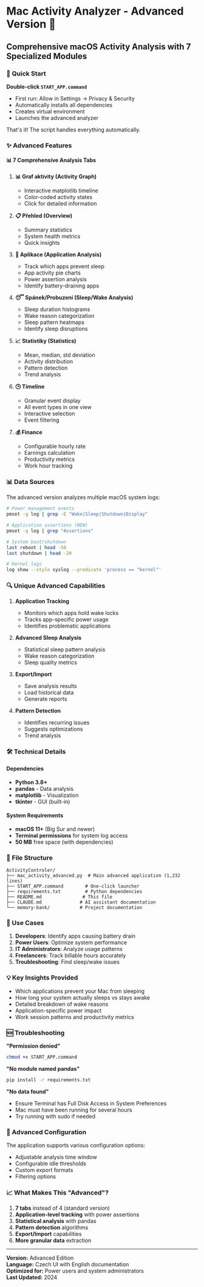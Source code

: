 # Mac Activity Analyzer - Advanced Version 🚀

## Comprehensive macOS Activity Analysis with 7 Specialized Modules

### 🎯 Quick Start

**Double-click `START_APP.command`**
- First run: Allow in Settings → Privacy & Security
- Automatically installs all dependencies
- Creates virtual environment
- Launches the advanced analyzer

That's it! The script handles everything automatically.

### ✨ Advanced Features

#### 📊 7 Comprehensive Analysis Tabs

1. **📊 Graf aktivity (Activity Graph)**
   - Interactive matplotlib timeline
   - Color-coded activity states
   - Click for detailed information

2. **📋 Přehled (Overview)**
   - Summary statistics
   - System health metrics
   - Quick insights

3. **📱 Aplikace (Application Analysis)** 
   - Track which apps prevent sleep
   - App activity pie charts
   - Power assertion analysis
   - Identify battery-draining apps

4. **😴 Spánek/Probuzení (Sleep/Wake Analysis)**
   - Sleep duration histograms
   - Wake reason categorization
   - Sleep pattern heatmaps
   - Identify sleep disruptions

5. **📈 Statistiky (Statistics)**
   - Mean, median, std deviation
   - Activity distribution
   - Pattern detection
   - Trend analysis

6. **🕒 Timeline**
   - Granular event display
   - All event types in one view
   - Interactive selection
   - Event filtering

7. **💰 Finance**
   - Configurable hourly rate
   - Earnings calculation
   - Productivity metrics
   - Work hour tracking

### 📊 Data Sources

The advanced version analyzes multiple macOS system logs:

```bash
# Power management events
pmset -g log | grep -E "Wake|Sleep|Shutdown|Display"

# Application assertions (NEW)
pmset -g log | grep "Assertions"

# System boot/shutdown
last reboot | head -50
last shutdown | head -20

# Kernel logs
log show --style syslog --predicate 'process == "kernel"'
```

### 🔍 Unique Advanced Capabilities

1. **Application Tracking**
   - Monitors which apps hold wake locks
   - Tracks app-specific power usage
   - Identifies problematic applications

2. **Advanced Sleep Analysis**
   - Statistical sleep pattern analysis
   - Wake reason categorization
   - Sleep quality metrics

3. **Export/Import**
   - Save analysis results
   - Load historical data
   - Generate reports

4. **Pattern Detection**
   - Identifies recurring issues
   - Suggests optimizations
   - Trend analysis

### 🛠️ Technical Details

#### Dependencies
- **Python 3.8+**
- **pandas** - Data analysis
- **matplotlib** - Visualization
- **tkinter** - GUI (built-in)

#### System Requirements
- **macOS 11+** (Big Sur and newer)
- **Terminal permissions** for system log access
- **50 MB** free space (with dependencies)

### 📁 File Structure

```
ActivityControler/
├── mac_activity_advanced.py  # Main advanced application (1,232 lines)
├── START_APP.command        # One-click launcher
├── requirements.txt         # Python dependencies
├── README.md               # This file
├── CLAUDE.md              # AI assistant documentation
└── memory-bank/           # Project documentation
```

### 🎯 Use Cases

1. **Developers**: Identify apps causing battery drain
2. **Power Users**: Optimize system performance
3. **IT Administrators**: Analyze usage patterns
4. **Freelancers**: Track billable hours accurately
5. **Troubleshooting**: Find sleep/wake issues

### 💡 Key Insights Provided

- Which applications prevent your Mac from sleeping
- How long your system actually sleeps vs stays awake
- Detailed breakdown of wake reasons
- Application-specific power impact
- Work session patterns and productivity metrics

### 🆘 Troubleshooting

**"Permission denied"**
```bash
chmod +x START_APP.command
```

**"No module named pandas"**
```bash
pip install -r requirements.txt
```

**"No data found"**
- Ensure Terminal has Full Disk Access in System Preferences
- Mac must have been running for several hours
- Try running with sudo if needed

### 🔧 Advanced Configuration

The application supports various configuration options:
- Adjustable analysis time window
- Configurable idle thresholds
- Custom export formats
- Filtering options

### 📈 What Makes This "Advanced"?

1. **7 tabs** instead of 4 (standard version)
2. **Application-level tracking** with power assertions
3. **Statistical analysis** with pandas
4. **Pattern detection** algorithms
5. **Export/Import** capabilities
6. **More granular data** extraction

---

**Version:** Advanced Edition  
**Language:** Czech UI with English documentation  
**Optimized for:** Power users and system administrators  
**Last Updated:** 2024